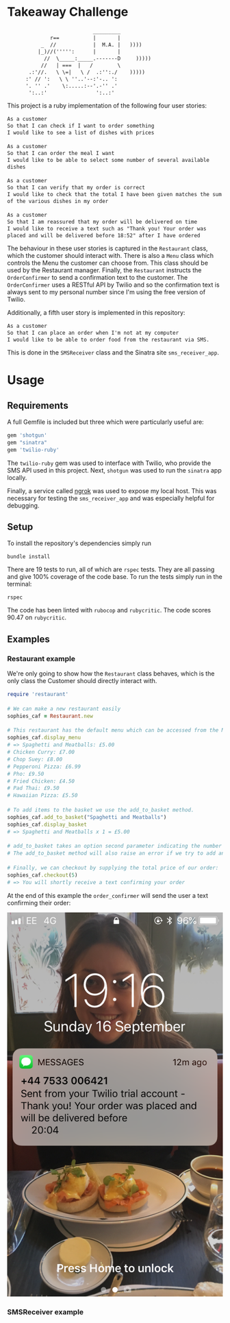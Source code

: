 Takeaway Challenge
==================
```
                            _________
              r==           |       |
           _  //            |  M.A. |   ))))
          |_)//(''''':      |       |
            //  \_____:_____.-------D     )))))
           //   | ===  |   /        \
       .:'//.   \ \=|   \ /  .:'':./    )))))
      :' // ':   \ \ ''..'--:'-.. ':
      '. '' .'    \:.....:--'.-'' .'
       ':..:'                ':..:'

 ```

This project is a ruby implementation of the following four user stories:

```
As a customer
So that I can check if I want to order something
I would like to see a list of dishes with prices

As a customer
So that I can order the meal I want
I would like to be able to select some number of several available dishes

As a customer
So that I can verify that my order is correct
I would like to check that the total I have been given matches the sum of the various dishes in my order

As a customer
So that I am reassured that my order will be delivered on time
I would like to receive a text such as "Thank you! Your order was placed and will be delivered before 18:52" after I have ordered
```

The behaviour in these user stories is captured in the `Restaurant` class, which the customer should interact with. There is also a `Menu` class which controls the Menu the customer can choose from. This class should be used by the Restaurant manager. Finally, the `Restaurant` instructs the `OrderConfirmer` to send a confirmation text to the customer. The `OrderConfirmer` uses a RESTful API by Twilio and so the confirmation text is always sent to my personal number since I'm using the free version of Twilio.

Additionally, a fifth user story is implemented in this repository:

```
As a customer
So that I can place an order when I'm not at my computer
I would like to be able to order food from the restaurant via SMS.
```
This is done in the `SMSReceiver` class and the Sinatra site `sms_receiver_app`.

# Usage

## Requirements

A full Gemfile is included but three which were particularly useful are:

``` ruby
gem 'shotgun'
gem "sinatra"
gem 'twilio-ruby'
```

The `twilio-ruby` gem was used to interface with Twilio, who provide the SMS API used in this project. Next, `shotgun` was used to run the `sinatra` app locally.

Finally, a service called [ngrok](https://ngrok.com/) was used to expose my local host. This was necessary for testing the `sms_receiver_app` and was especially helpful for debugging.

## Setup

To install the repository's dependencies simply run
```
bundle install
```

There are 19 tests to run, all of which are `rspec` tests. They are all passing and give 100% coverage of the code base. To run the tests simply run in the terminal:
```
rspec
```

The code has been linted with `rubocop` and `rubycritic`. The code scores 90.47 on `rubycritic`.


## Examples

### Restaurant example

We're only going to show how the `Restaurant` class behaves, which is the only class the Customer should directly interact with.

```ruby
require 'restaurant'

# We can make a new restaurant easily
sophies_caf = Restaurant.new

# This restaurant has the default menu which can be accessed from the Menu class as the constant Menu::DEFAULT_MENU.
sophies_caf.display_menu
# => Spaghetti and Meatballs: £5.00
# Chicken Curry: £7.00
# Chop Suey: £8.00
# Pepperoni Pizza: £6.99
# Pho: £9.50
# Fried Chicken: £4.50
# Pad Thai: £9.50
# Hawaiian Pizza: £5.50

# To add items to the basket we use the add_to_basket method.
sophies_caf.add_to_basket("Spaghetti and Meatballs")
sophies_caf.display_basket
# => Spaghetti and Meatballs x 1 = £5.00

# add_to_basket takes an option second parameter indicating the number of times the item should be added.
# The add_to_basket method will also raise an error if we try to add an item which is not on the menu.

# Finally, we can checkout by supplying the total price of our order:
sophies_caf.checkout(5)
# => You will shortly receive a text confirming your order
```

At the end of this example the `order_confirmer` will send the user a text confirming their order:

![confirmation text](images/IMG_3811.png)
### SMSReceiver example
